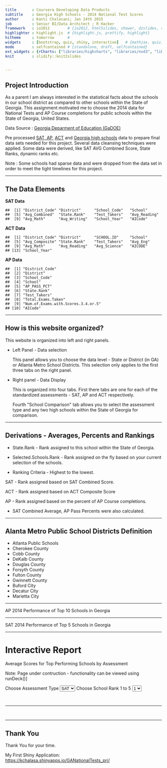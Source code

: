 ```yaml
---
title       : Coursera Developing Data Products
subtitle    : Georgia High Schools - 2014 National Test Scores
author      : Kanti Chalasani; Jan 24th 2015
job         : Senior BI/Data Architect ; R Hacker
framework   : io2012        # {io2012, html5slides, shower, dzslides, revealjs,...}
highlighter : highlight.js  # {highlight.js, prettify, highlight}
hitheme     : tomorrow      # 
widgets     : [bootstrap, quiz, shiny, interactive]   # {mathjax, quiz, bootstrap}
mode        : selfcontained # {standalone, draft, selfcontained}
ext_widgets : {rCharts: ["libraries/highcharts", "libraries/nvd3", "libraries/morris"]}
knit        : slidify::knit2slides


---
```



## Project Introduction

As a parent I am always interested in the statistical facts about the schools in our school district as compared to  other schools within the State of Georgia. This assignment motivated me to choose the 2014 data for National Tests and AP Course completions  for public schools within the State of Georgia, United States.

Data Source : [Georgia Deparment of Education (GaDOE)](http://www.gadoe.org)

Pre processed [SAT, AP](http://www.gadoe.org/Curriculum-Instruction-and-Assessment/Curriculum-and-Instruction/Documents/COLLEGE%20READINESS/2014-SAT-GA-School-Level.xlsx), [ACT](http://www.gadoe.org/Curriculum-Instruction-and-Assessment/Curriculum-and-Instruction/Documents/COLLEGE%20READINESS/2014-ACT-GA-School-Level.xls) and [Georgia high schools](http://www.gadoe.org/CCRPI/Documents/2014/2014%20CCRPI%20Indicator%20Score.xls) data to prepare final data sets needed for this project. Several data cleansing techniques were applied. Some data were derived, like SAT AVG Combined Score, State Ranks, dynamic ranks etc. 

Note : Some schools had sparse data and were dropped from the data set in order to meet the tight timelines for this project. 

---

## The Data Elements



**SAT Data**


```
##  [1] "District_Code" "District"      "School_Code"   "School"       
##  [5] "Avg_Combined"  "State.Rank"    "Test_Takers"   "Avg_Reading"  
##  [9] "Avg_Math"      "Avg_Writing"   "School_Year"   "AICode"
```

**ACT Data**


```
##  [1] "District_Code" "District"      "SCHOOL.ID"     "School"       
##  [5] "Avg_Composite" "State.Rank"    "Test_Takers"   "Avg_Eng"      
##  [9] "Avg_Math"      "Avg_Reading"   "Avg_Science"   "AICODE"       
## [13] "School_Year"
```

**AP Data**


```
##  [1] "District_Code"                    
##  [2] "District"                         
##  [3] "School_Code"                      
##  [4] "School"                           
##  [5] "AP_PASS_PCT"                      
##  [6] "State.Rank"                       
##  [7] "Test_Takers"                      
##  [8] "Total.Exams.Taken"                
##  [9] "Num.of.Exams.with.Scores.3.4.or.5"
## [10] "AICode"
```

---

## How is this website organized?

This website is organized into left and right panels.

* Left Panel - Data selection

  This panel allows you to choose the data level - State or District (in GA) or Atlanta Metro School Districts. This selection only applies to the first three tabs on the right panel.
  
* Right panel - Data Display

  This is organized into four tabs. First there tabs are one for each of the standardized assessments - SAT, AP and ACT respectively. 

  Fourth "School Comparison" tab  allows you to select the assessment type and any two high schools within the State of Georgia for comparison.


---

## Derivations - Averages, Percents and Rankings 

* State.Rank - Rank assigned to this school within the State of Georgia.
* Selected.Schools.Rank - Rank assigned on the fly based on your current selection of the schools.

* Ranking Criteria - Highest to the lowest. 

SAT - Rank assigned based on SAT Combined Score.  

ACT - Rank assigned based on ACT Composite Score

AP - Rank assigned based on the percent of AP Course completions.

* SAT Combined Average, AP Pass Percents were also calculated.


---

## Alanta Metro Public School Districts Definition

* Atlanta Public Schools
* Cherokee County
* Cobb County                                         
* DeKalb County
* Douglas County
* Forsyth County
* Fulton County
* Gwinnett County
* Buford City
* Decatur City
* Marietta City

---


AP 2014 Performance of Top 10 Schools in Georgia


<div id = 'chart1a143c4e4493' class = 'rChart highcharts'></div>
<script type='text/javascript'>
    (function($){
        $(function () {
            var chart = new Highcharts.Chart({
 "dom": "chart1a143c4e4493",
"width":            800,
"height":            400,
"credits": {
 "href": null,
"text": null 
},
"exporting": {
 "enabled": false 
},
"title": {
 "text": null 
},
"yAxis": [
 {
 "title": {
 "text": "AP_PASS_PCT" 
} 
} 
],
"series": [
 {
 "data": [
 [
 "Bremen High School",
         81.63,
98 
],
[
 "Chattahoochee High School",
         83.55,
1574 
],
[
 "Etowah High School",
         81.97,
638 
],
[
 "Gwinnett School of Mathematics Science and Technol",
         81.76,
1453 
],
[
 "McIntosh High School",
         82.22,
838 
],
[
 "Northview High School",
         82.42,
1826 
],
[
 "Roswell High School",
          81.8,
1857 
],
[
 "Walton High School",
          88.9,
3001 
],
[
 "Wheeler High School",
         86.66,
937 
],
[
 "Woodstock High School",
         87.36,
617 
] 
],
"type": "bubble",
"marker": {
 "radius":              3 
} 
} 
],
"legend": {
 "enabled": false 
},
"xAxis": [
 {
 "title": {
 "text": "School" 
},
"categories": [ "Bremen High School", "Chattahoochee High School", "Etowah High School", "Gwinnett School of Mathematics Science and Technol", "McIntosh High School", "Northview High School", "Roswell High School", "Walton High School", "Wheeler High School", "Woodstock High School" ] 
} 
],
"subtitle": {
 "text": null 
},
"id": "chart1a143c4e4493",
"chart": {
 "renderTo": "chart1a143c4e4493" 
} 
});
        });
    })(jQuery);
</script>

---


SAT 2014 Performance of Top 5 Schools in Georgia


<div id = 'chart1a147adc1ae1' class = 'rChart highcharts'></div>
<script type='text/javascript'>
    (function($){
        $(function () {
            var chart = new Highcharts.Chart({
 "dom": "chart1a147adc1ae1",
"width":            800,
"height":            400,
"credits": {
 "href": null,
"text": null 
},
"exporting": {
 "enabled": false 
},
"title": {
 "text": null 
},
"yAxis": [
 {
 "title": {
 "text": "Avg_Combined" 
} 
} 
],
"series": [
 {
 "data": [
 [
 "Alpharetta High School",
1704 
],
[
 "Columbus High School",
1702 
],
[
 "Gwinnett School of Mathematics, Science and Technology",
1912 
],
[
 "Northview High School",
1779 
],
[
 "Walton High School",
1724 
] 
],
"type": "bar",
"marker": {
 "radius":              3 
} 
} 
],
"legend": {
 "enabled": false 
},
"xAxis": [
 {
 "title": {
 "text": "School" 
},
"categories": [ "Alpharetta High School", "Columbus High School", "Gwinnett School of Mathematics, Science and Technology", "Northview High School", "Walton High School" ] 
} 
],
"subtitle": {
 "text": null 
},
"id": "chart1a147adc1ae1",
"chart": {
 "renderTo": "chart1a147adc1ae1" 
} 
});
        });
    })(jQuery);
</script>


---

# Interactive Report 

Average Scores for Top Performing Schools by Assessment 

Note: Page under contruction - functionality can be viewed using runDeck()]

<div class="row-fluid">
  <div class="span4">
    <form class="well">
      <label class="control-label" for="ASSMT">Choose Assessment Type</label>
      <select id="ASSMT"><option value="SAT" selected>SAT</option>
<option value="ACT">ACT</option>
<option value="AP">AP</option></select>
      <script type="application/json" data-for="ASSMT" data-nonempty="">{}</script>
      <label class="control-label" for="Rnk">Choose School Rank 1 to 5</label>
      <select id="Rnk"><option value="1" selected>1</option>
<option value="2">2</option>
<option value="3">3</option>
<option value="4">4</option>
<option value="5">5</option></select>
      <script type="application/json" data-for="Rnk" data-nonempty="">{}</script>
    </form>
  </div>
  <div class="span8">
    <div id="ASSMT1" class="shiny-text-output"></div>
    <br/>
    <hr/>
    <br/>
    <div id="ASSMT" class="shiny-text-output"></div>
  </div>
</div>

----


## Thank You

Thank You for your time.

My First Shiny Application: https://kchalasa.shinyapps.io/GANationalTests_prj/



